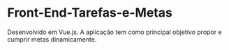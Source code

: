 # Front-End-Tarefas-e-Metas
Desenvolvido  em Vue.js. A aplicação tem como principal objetivo propor e cumprir metas dinamicamente.
